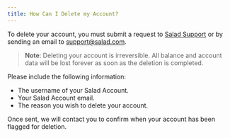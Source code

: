```yaml
---
title: How Can I Delete my Account?
---
```


To delete your account, you must submit a request to
[Salad Support](/docs/guides/your-pc/216-how-to-create-a-support-ticket) or by sending an email to
[support@salad.com](mailto:support@salad.com).

> **Note**: Deleting your account is irreversible. All balance and account data will be lost forever as soon as the
> deletion is completed.

Please include the following information:

- The username of your Salad Account.
- Your Salad Account email.
- The reason you wish to delete your account.

Once sent, we will contact you to confirm when your account has been flagged for deletion.
